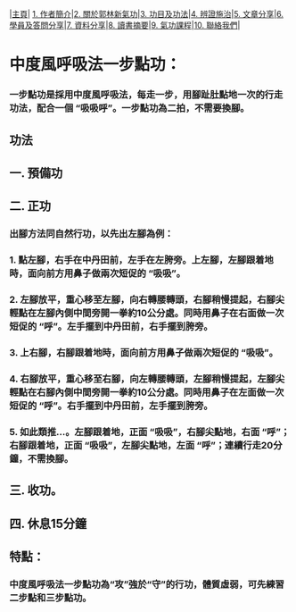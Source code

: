 |[主頁](/README.md)| [1. 作者簡介](/a10.md)|[2. 關於郭林新氣功](/a1.md)|[3. 功目及功法](/a2.md)|[4. 辨證施治](/a3.md)|[5. 文章分享](/a5.md)|[6. 學員及答問分享](/a6.md)|[7. 資料分享](/a7.md)|[8. 讀書摘要](/a4.md)|[9. 氣功課程](/郭林新氣功課程.md)|[10. 聯絡我們](/a9.md)|

# 中度風呼吸法一步點功：  

### 一步點功是採用中度風呼吸法，每走一步，用腳趾肚點地一次的行走功法，配合一個 “吸吸呼”。一步點功為二拍，不需要換腳。  

## 功法  

## 一. 預備功  
## 二. 正功  
### 出腳方法同自然行功，以先出左腳為例：  
### 1. 點左腳，右手在中丹田前，左手在左胯旁。上左腳，左腳跟着地時，面向前方用鼻子做兩次短促的 “吸吸”。  
### 2. 左腳放平，重心移至左腳，向右轉腰轉頭，右腳稍慢提起，右腳尖輕點在左腳內側中間旁開一拳約10公分處。同時用鼻子在右面做一次短促的 “呼”。左手擺到中丹田前，右手擺到胯旁。  
### 3. 上右腳，右腳跟着地時，面向前方用鼻子做兩次短促的 “吸吸”。  
### 4. 右腳放平，重心移至右腳，向左轉腰轉頭，左腳稍慢提起，左腳尖輕點在右腳內側中間旁開一拳約10公分處。同時用鼻子在左面做一次短促的 “呼”。右手擺到中丹田前，左手擺到胯旁。  
### 5. 如此類推...。左腳跟着地，正面 “吸吸”，右腳尖點地，右面 “呼”；右腳跟着地，正面 “吸吸”，左腳尖點地，左面 “呼”；連續行走20分鐘，不需換腳。  
## 三. 收功。  
## 四. 休息15分鐘  


## 特點：
### 中度風呼吸法一步點功為“攻”強於“守”的行功，體質虛弱，可先練習二步點和三步點功。

